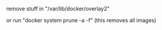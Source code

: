 remove stuff in "/var/lib/docker/overlay2"

or run "docker system prune -a -f" (this removes all images)
